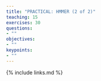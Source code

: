 ```yaml
---
title: "PRACTICAL: HMMER (2 of 2)"
teaching: 15
exercises: 30
questions:
- ""
objectives:
- ""
keypoints:
- ""
---
```


{% include links.md %}


